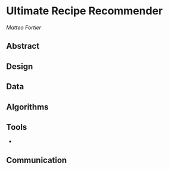 # Ultimate Recipe Recommender

*Matteo Fortier*

## Abstract

## Design



## Data

## Algorithms



## Tools

- 

## Communication

